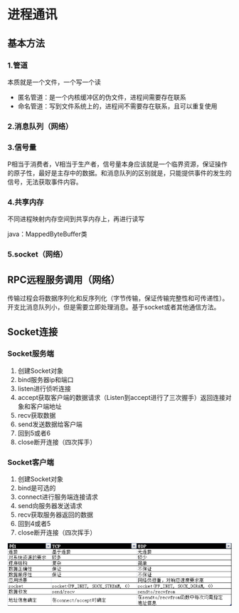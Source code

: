 # 进程通讯

## 基本方法

### 1.管道

本质就是一个文件，一个写一个读

- 匿名管道：是一个内核缓冲区的伪文件，进程间需要存在联系
- 命名管道：写到文件系统上的，进程间不需要存在联系，且可以重复使用

### 2.消息队列（网络）

### 3.信号量

P相当于消费者，V相当于生产者，信号量本身应该就是一个临界资源，保证操作的原子性，最好是主存中的数据。和消息队列的区别就是，只能提供事件的发生的信号，无法获取事件内容。

### 4.共享内存

不同进程映射内存空间到共享内存上，再进行读写

java：MappedByteBuffer类

### 5.socket（网络）



## RPC远程服务调用（网络）

传输过程会将数据序列化和反序列化（字节传输，保证传输完整性和可传递性）。开支比消息队列小，但是需要立即处理消息。基于socket或者其他通信方法。



## Socket连接

### Socket服务端
1. 创建Socket对象
2. bind服务器ip和端口
3. listen进行侦听连接
4. accept获取客户端的数据请求（Listen到accept进行了三次握手）返回连接对象和客户端地址
5. recv获取数据
6. send发送数据给客户端
7. 回到5或者6
8. close断开连接（四次挥手）

### Socket客户端
1. 创建Socket对象
2. bind是可选的
3. connect进行服务端连接请求
4. send向服务器发送请求
5. recv获取服务器返回的数据
6. 回到4或者5
7. close断开连接（四次挥手）

![](Socket中tcp和udp的区别.png)